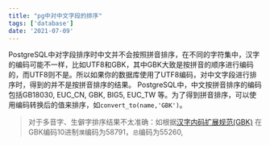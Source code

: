 ```yaml
---
title: "pg中对中文字段的排序"
tags: ['database']
date: '2021-07-09'
---
```


<!-- gb18030 -->
PostgreSQL中对字段排序时中文并不会按照拼音排序，在不同的字符集中，汉字的编码可能不一样，比如UTF8和GBK，其中GBK大致是按拼音的顺序进行编码的，而UTF8则不是。所以如果你的数据库使用了UTF8编码，对中文字段进行排序时，得到的并不是按拼音排序的结果。
PostgreSQL中，中文按拼音排序的编码包括GB18030, EUC_CN, GBK, BIG5, EUC_TW 等。为了得到拼音排序，可以使用编码转换后的值来排序，如`convert_to(name,'GBK')`。

>对于多音字、生僻字排序结果不太准确：如根据[汉字内码扩展规范(GBK)](http://ff.163.com/newflyff/gbk-list/) 在GBK编码10进制`濮`编码为58791，`总`编码为55260,
